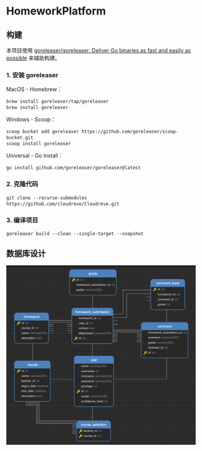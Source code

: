 # HomeworkPlatform

## 构建

本项目使用 [goreleaser/goreleaser: Deliver Go binaries as fast and easily as possible](https://github.com/goreleaser/goreleaser) 来辅助构建。

### 1. 安装 goreleaser

MacOS - Homebrew：

```shell
brew install goreleaser/tap/goreleaser
brew install goreleaser
```

Windows - Scoop：

```shell
scoop bucket add goreleaser https://github.com/goreleaser/scoop-bucket.git
scoop install goreleaser
```

Universal - Go Install：

```shell
go install github.com/goreleaser/goreleaser@latest
```

### 2. 克隆代码

```shell
git clone --recurse-submodules https://github.com/cloudreve/Cloudreve.git
```

### 3. 编译项目

```shell
goreleaser build --clean --single-target --snapshot
```

## 数据库设计

![DB Design](image.png)